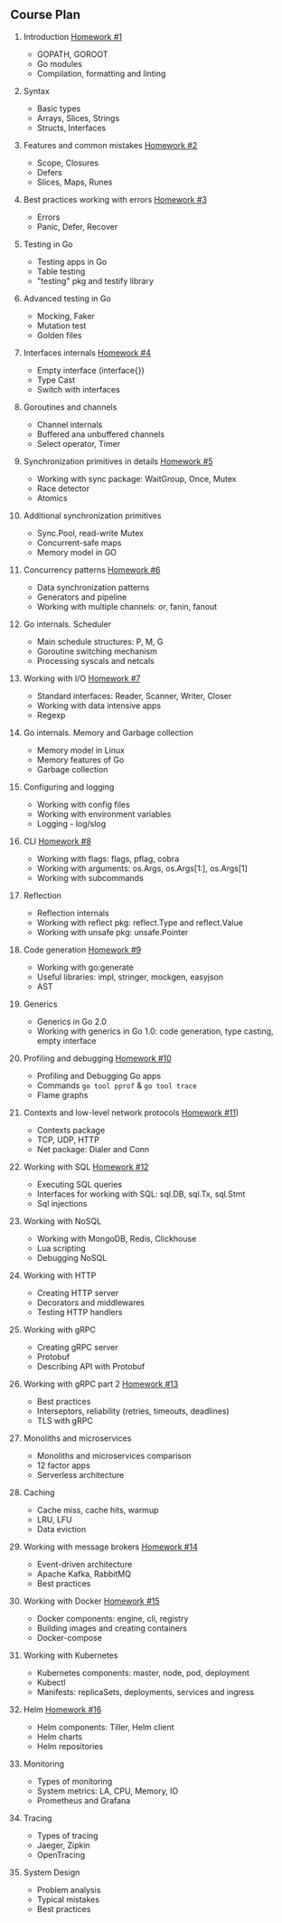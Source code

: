 Course Plan
---

1. Introduction [Homework #1](./hw01_hello_otus)

    * GOPATH, GOROOT
    * Go modules
    * Compilation, formatting and linting

2. Syntax

    * Basic types
    * Arrays, Slices, Strings
    * Structs, Interfaces

3. Features and common mistakes [Homework #2](./hw02_unpack_string)

    * Scope, Closures
    * Defers
    * Slices, Maps, Runes

4. Best practices working with errors [Homework #3](./hw03_frequency_analysis)

    * Errors
    * Panic, Defer, Recover

5. Testing in Go

    * Testing apps in Go
    * Table testing
    * "testing" pkg and testify library

6. Advanced testing in Go

    * Mocking, Faker
    * Mutation test
    * Golden files

7. Interfaces internals [Homework #4](./hw04_lru_cache)

    * Empty interface (interface{})
    * Type Cast
    * Switch with interfaces

8. Goroutines and channels

    * Channel internals
    * Buffered ana unbuffered channels
    * Select operator, Timer

9. Synchronization primitives in details [Homework #5](./hw05_parallel_execution)

    * Working with sync package: WaitGroup, Once, Mutex
    * Race detector
    * Atomics

10. Additional synchronization primitives

    * Sync.Pool, read-write Mutex
    * Concurrent-safe maps
    * Memory model in GO

11. Concurrency patterns [Homework #6](./hw06_pipeline_execution)

    * Data synchronization patterns
    * Generators and pipeline
    * Working with multiple channels: or, fanin, fanout

12. Go internals. Scheduler

    * Main schedule structures: P, M, G
    * Goroutine switching mechanism
    * Processing syscals and netcals

13. Working with I/O [Homework #7](./hw07_file_copying)

    * Standard interfaces: Reader, Scanner, Writer, Closer
    * Working with data intensive apps
    * Regexp

14. Go internals. Memory and Garbage collection

    * Memory model in Linux
    * Memory features of Go
    * Garbage collection

15. Configuring and logging

    * Working with config files
    * Working with environment variables
    * Logging - log/slog

16. CLI [Homework #8](./hw08_envdir_tool)

    * Working with flags: flags, pflag, cobra
    * Working with arguments: os.Args, os.Args[1:], os.Args[1]
    * Working with subcommands

17. Reflection

    * Reflection internals
    * Working with reflect pkg: reflect.Type and reflect.Value
    * Working with unsafe pkg: unsafe.Pointer

18. Code generation [Homework #9](./hw09_struct_validator)

    * Working with go:generate
    * Useful libraries: impl, stringer, mockgen, easyjson
    * AST

19. Generics

    * Generics in Go 2.0
    * Working with generics in Go 1.0: code generation, type casting, empty interface

20. Profiling and debugging [Homework #10](./hw10_program_optimization)

    * Profiling and Debugging Go apps
    * Commands `go tool pprof` & `go tool trace`
    * Flame graphs

21. Contexts and low-level network protocols [Homework #11](./hw11_telnet_client))

    * Contexts package
    * TCP, UDP, HTTP
    * Net package: Dialer and Conn

22. Working with SQL [Homework #12](./hw12_13_14_15_calendar)

    * Executing SQL queries
    * Interfaces for working with SQL: sql.DB, sql.Tx, sql.Stmt
    * Sql injections

23. Working with NoSQL

    * Working with MongoDB, Redis, Clickhouse
    * Lua scripting
    * Debugging NoSQL

24. Working with HTTP

    * Creating HTTP server
    * Decorators and middlewares
    * Testing HTTP handlers

25. Working with gRPC

    * Creating gRPC server
    * Protobuf
    * Describing API with Protobuf

26. Working with gRPC part 2 [Homework #13](./hw12_13_14_15_calendar)

    * Best practices
    * Interseptors, reliability (retries, timeouts, deadlines)
    * TLS with gRPC

27. Monoliths and microservices

    * Monoliths and microservices comparison
    * 12 factor apps
    * Serverless architecture

28. Caching

    * Cache miss, cache hits, warmup
    * LRU, LFU
    * Data eviction

29. Working with message brokers [Homework #14](./hw12_13_14_15_calendar)

    * Event-driven architecture
    * Apache Kafka, RabbitMQ
    * Best practices

30. Working with Docker [Homework #15](./hw12_13_14_15_calendar)

    * Docker components: engine, cli, registry
    * Building images and creating containers
    * Docker-compose

31. Working with Kubernetes

    * Kubernetes components: master, node, pod, deployment
    * Kubectl
    * Manifests: replicaSets, deployments, services and ingress

32. Helm [Homework #16](./hw12_13_14_15_calendar)

    * Helm components: Tiller, Helm client
    * Helm charts
    * Helm repositories

33. Monitoring

    * Types of monitoring
    * System metrics: LA, CPU, Memory, IO
    * Prometheus and Grafana

34. Tracing

    * Types of tracing
    * Jaeger, Zipkin
    * OpenTracing

35. System Design

    * Problem analysis
    * Typical mistakes
    * Best practices
